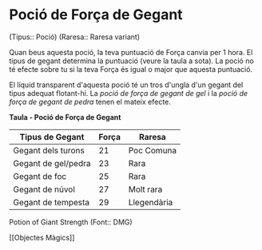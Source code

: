 # Poció de Força de Gegant

(Tipus:: Poció) (Raresa:: Raresa variant)

Quan beus aquesta poció, la teva puntuació de Força canvia per 1 hora. El tipus de gegant determina la puntuació (veure la taula a sota). La poció no té efecte sobre tu si la teva Força és igual o major que aquesta puntuació.

El líquid transparent d'aquesta poció té un tros d'ungla d'un gegant del tipus adequat flotant-hi. La *poció de força de gegant de gel* i la *poció de força de gegant de pedra* tenen el mateix efecte.

**Taula - Poció de Força de Gegant**

| Tipus de Gegant     | Força | Raresa    |
|-------------------|----------|-----------|
| Gegant dels turons        | 21       | Poc Comuna  |
| Gegant de gel/pedra | 23       | Rara      |
| Gegant de foc        | 25       | Rara      |
| Gegant de núvol       | 27       | Molt rara |
| Gegant de tempesta       | 29       | Llegendària |

Potion of Giant Strength (Font:: DMG)

[[Objectes Màgics]]
